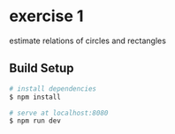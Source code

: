 # exercise 1
estimate relations of circles and rectangles

## Build Setup

```bash
# install dependencies
$ npm install

# serve at localhost:8080
$ npm run dev
